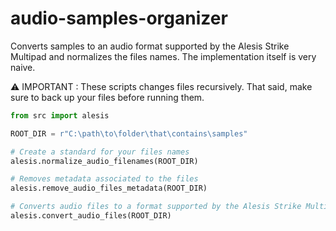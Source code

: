 # audio-samples-organizer

Converts samples to an audio format supported by the Alesis Strike Multipad and normalizes the files names. The implementation itself is very naive.

⚠️ IMPORTANT : These scripts changes files recursively. That said, make sure to back up your files before running them.

```python
from src import alesis

ROOT_DIR = r"C:\path\to\folder\that\contains\samples"

# Create a standard for your files names
alesis.normalize_audio_filenames(ROOT_DIR)

# Removes metadata associated to the files
alesis.remove_audio_files_metadata(ROOT_DIR)

# Converts audio files to a format supported by the Alesis Strike Multipad
alesis.convert_audio_files(ROOT_DIR)
```